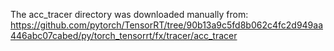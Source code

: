 The acc_tracer directory was downloaded manually from: https://github.com/pytorch/TensorRT/tree/90b13a9c5fd8b062c4fc2d949aa446abc07cabed/py/torch_tensorrt/fx/tracer/acc_tracer
